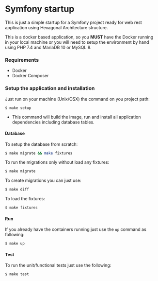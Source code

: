 Symfony startup
===============

This is just a simple startup for a Symfony project ready for web rest application using Hexagonal Architecture structure.

This is a docker based application, so you **MUST** have the Docker running in your local machine or you will need to setup the environment by hand using PHP 7.4 and MariaDB 10 or MySQL 8.

### Requirements

- Docker
- Docker Composer

### Setup the application and installation

Just run on your machine (Unix/OSX) the command on you project path:
```bash
$ make setup
```
- This command will build the image, run and install all application dependencies including database tables. 

#### Database

To setup the database from scratch:
```bash
$ make migrate && make fixtures
```

To run the migrations only without load any fixtures:
```bash
$ make migrate
```

To create migrations you can just use:
```bash
$ make diff
```

To load the fixtures:
```bash
$ make fixtures
```

#### Run

If you already have the containers running just use the `up` command as following:
```bash
$ make up
```

#### Test

To run the unit/functional tests just use the following:
```bash
$ make test
```
